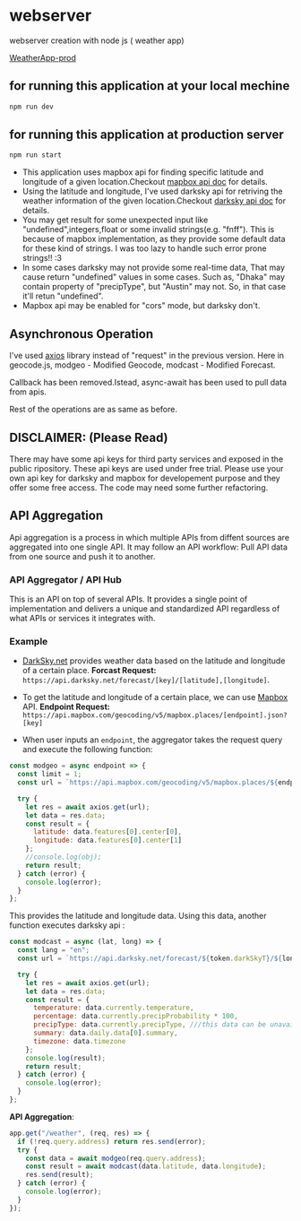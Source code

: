 # webserver

webserver creation with node js ( weather app)

[WeatherApp-prod](https://tasmiapl-weather-application.herokuapp.com/)

## for running this application at your local mechine

```bash
npm run dev
```

## for running this application at production server

```bash
npm run start
```

- This application uses mapbox api for finding specific latitude and longitude of a given location.Checkout [mapbox api doc](https://docs.mapbox.com/api/) for details.
- Using the latitude and longitude, I've used darksky api for retriving the weather information of the given location.Checkout [darksky api doc](https://darksky.net/dev/docs) for details.
- You may get result for some unexpected input like "undefined",integers,float or some invalid strings(e.g. "fnff"). This is because of mapbox implementation, as they provide some default data for these kind of strings. I was too lazy to handle such error prone strings!! :3
- In some cases darksky may not provide some real-time data, That may cause return "undefined" values in some cases. Such as, "Dhaka" may contain property of "precipType", but "Austin" may not. So, in that case it'll retun "undefined".
- Mapbox api may be enabled for "cors" mode, but darksky don't.

## Asynchronous Operation

I've used [axios](https://github.com/axios/axios) library instead of "request" in the previous version.
Here in geocode.js, modgeo - Modified Geocode, modcast - Modified Forecast.

Callback has been removed.Istead, async-await has been used to pull data from apis.

Rest of the operations are as same as before.

## DISCLAIMER: (Please Read)

There may have some api keys for third party services and exposed in the public ripository. These api keys are used under free trial. Please use your own api key for darksky and mapbox for developement purpose and they offer some free access.
The code may need some further refactoring.

## API Aggregation

Api aggregation is a process in which multiple APIs from diffent sources are aggregated into one single API. It may follow an API workflow: Pull API data from one source and push it to another.

### API Aggregator / API Hub

This is an API on top of several APIs. It provides a single point of implementation and delivers a unique and standardized API regardless of what APIs or services it integrates with.

### Example

- [DarkSky.net](https://darksky.net/dev/docs) provides weather data based on the latitude and longitude of a certain place.
  **Forcast Request:** `https://api.darksky.net/forecast/[key]/[latitude],[longitude]`.
- To get the latitude and longitude of a certain place, we can use [Mapbox](https://docs.mapbox.com/api/) API.
  **Endpoint Request:** `https://api.mapbox.com/geocoding/v5/mapbox.places/[endpoint].json?[key]`

- When user inputs an `endpoint`, the aggregator takes the request query and execute the following function:

```javascript
const modgeo = async endpoint => {
  const limit = 1;
  const url = `https://api.mapbox.com/geocoding/v5/mapbox.places/${endpoint}.json?access_token=${token.MapBoxAT}&limit=${limit}`;

  try {
    let res = await axios.get(url);
    let data = res.data;
    const result = {
      latitude: data.features[0].center[0],
      longitude: data.features[0].center[1]
    };
    //console.log(obj);
    return result;
  } catch (error) {
    console.log(error);
  }
};
```

This provides the latitude and longitude data. Using this data, another function executes darksky api :

```javascript
const modcast = async (lat, long) => {
  const lang = "en";
  const url = `https://api.darksky.net/forecast/${token.darkSkyT}/${long},${lat}?lang=${lang}`;

  try {
    let res = await axios.get(url);
    let data = res.data;
    const result = {
      temperature: data.currently.temperature,
      percentage: data.currently.precipProbability * 100,
      precipType: data.currently.precipType, ///this data can be unavailable sometimes , depends on currently property
      summary: data.daily.data[0].summary,
      timezone: data.timezone
    };
    console.log(result);
    return result;
  } catch (error) {
    console.log(error);
  }
};
```

**API Aggregation**:

```javascript
app.get("/weather", (req, res) => {
  if (!req.query.address) return res.send(error);
  try {
    const data = await modgeo(req.query.address);
    const result = await modcast(data.latitude, data.longitude);
    res.send(result);
  } catch (error) {
    console.log(error);
  }
});
```
